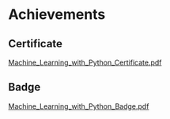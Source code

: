 

# Achievements
## Certificate
[Machine_Learning_with_Python_Certificate.pdf](https://prod-files-secure.s3.us-west-2.amazonaws.com/03e82b26-cccb-4906-bb56-adabcbdc0655/0f35a87e-0c16-48ac-af62-4e4cc34c6a19/Machine_Learning_with_Python_Certificate.pdf?X-Amz-Algorithm=AWS4-HMAC-SHA256&X-Amz-Content-Sha256=UNSIGNED-PAYLOAD&X-Amz-Credential=ASIAZI2LB466XBGYKIMR%2F20250206%2Fus-west-2%2Fs3%2Faws4_request&X-Amz-Date=20250206T041747Z&X-Amz-Expires=3600&X-Amz-Security-Token=IQoJb3JpZ2luX2VjEDwaCXVzLXdlc3QtMiJHMEUCIGzSXEgHxnEuZwkYU2RoDKGz6HmlD80uidcWCNa%2FIg%2BdAiEAuTUHzG4jsas9Ne1lbNGsVGD0W2TOe083ed8nrYSGjSwq%2FwMIVRAAGgw2Mzc0MjMxODM4MDUiDDlvdpnGg0ScdXvjmCrcA5aktrdqNYnKQQbeapq6CzvouIEepqH8q71sY5KAuF%2FLPa0tglhOJ5GKp%2ByGMekFiPsOlRtjdKFHko1nU2XM7MtArAWbudyyGsqw%2F8zYWw0bfZO492j5eNYpFFbLm%2BiCUmG9swqgUhWo2fAv4jTNM7eNcn38i5hBYLR1LqJhgV7qm%2FPysko39OlGrpljuipQSC18r5wSdxZUX9lnGw74UiTkMPa%2Ba8EHIn199qUpQa2fL63%2Fpqna25XDqiwB8SR220KsUg6%2BKgRcBbcsQ%2B31rXBZf0r0jzTCLpRIAbPwAtsoL7WKsfuXPjcmDw6FE0AHsFpj0gjWQFWxunX428jGIrguC7ueywZoYoX%2B5P08ruwBjmVhWfORdU%2BiPACJyd4vbXh48Xpy4iI7EsPhFs9Ws4JCx4vYrA0jNpc8dTuAEgnjkqcb%2BFJQs%2FM9YfVmc7bjkV0WFRIA2JXl5AbG6hh7p7FeuZPwPpBw4JtlDguJJYJ0PAeUj7dkp3Rsj3HdrjXsIhy5y%2FnvjVAq67gfYIX72p4KdJShAcRgvYnwPqAVvOP77CeF7aaA4xsMTsLsKGnZYliK2%2FCpt3n5olE1vjxzX2c%2BOqv%2FKiLGeQ0ubiklCyUvwm3JWhw7IH8skHPLMPvfkL0GOqUB%2F6yU2tdr1HcMLri3HaWwKfjvsXbscaRZireSekXKD%2FlWv1JH0wjl5QRBkB8pmzlwRI3V%2B3GM1xSMfyCx9XTKn2V5nhHv89FYU0F0nALcvpi%2BX%2Bw47Vh7KuA1sb8v8I5EIuhSF5LE1bl5YqTmdvefhq2c0b6xB15HkgsNboY0C%2BvXTJJCLcVVKLMPSf8cs8uwqNg%2BQge9h8J5t9QqAdNGFHhKx01f&X-Amz-Signature=03bf27177d09555a21da2f8af651da389949f6e0b24389e46cc6b8246b41512f&X-Amz-SignedHeaders=host&x-id=GetObject)
## Badge
[Machine_Learning_with_Python_Badge.pdf](https://prod-files-secure.s3.us-west-2.amazonaws.com/03e82b26-cccb-4906-bb56-adabcbdc0655/ff622a22-73d6-44e3-9c7b-e89a8e61b7aa/Machine_Learning_with_Python_Badge.pdf?X-Amz-Algorithm=AWS4-HMAC-SHA256&X-Amz-Content-Sha256=UNSIGNED-PAYLOAD&X-Amz-Credential=ASIAZI2LB466XBGYKIMR%2F20250206%2Fus-west-2%2Fs3%2Faws4_request&X-Amz-Date=20250206T041747Z&X-Amz-Expires=3600&X-Amz-Security-Token=IQoJb3JpZ2luX2VjEDwaCXVzLXdlc3QtMiJHMEUCIGzSXEgHxnEuZwkYU2RoDKGz6HmlD80uidcWCNa%2FIg%2BdAiEAuTUHzG4jsas9Ne1lbNGsVGD0W2TOe083ed8nrYSGjSwq%2FwMIVRAAGgw2Mzc0MjMxODM4MDUiDDlvdpnGg0ScdXvjmCrcA5aktrdqNYnKQQbeapq6CzvouIEepqH8q71sY5KAuF%2FLPa0tglhOJ5GKp%2ByGMekFiPsOlRtjdKFHko1nU2XM7MtArAWbudyyGsqw%2F8zYWw0bfZO492j5eNYpFFbLm%2BiCUmG9swqgUhWo2fAv4jTNM7eNcn38i5hBYLR1LqJhgV7qm%2FPysko39OlGrpljuipQSC18r5wSdxZUX9lnGw74UiTkMPa%2Ba8EHIn199qUpQa2fL63%2Fpqna25XDqiwB8SR220KsUg6%2BKgRcBbcsQ%2B31rXBZf0r0jzTCLpRIAbPwAtsoL7WKsfuXPjcmDw6FE0AHsFpj0gjWQFWxunX428jGIrguC7ueywZoYoX%2B5P08ruwBjmVhWfORdU%2BiPACJyd4vbXh48Xpy4iI7EsPhFs9Ws4JCx4vYrA0jNpc8dTuAEgnjkqcb%2BFJQs%2FM9YfVmc7bjkV0WFRIA2JXl5AbG6hh7p7FeuZPwPpBw4JtlDguJJYJ0PAeUj7dkp3Rsj3HdrjXsIhy5y%2FnvjVAq67gfYIX72p4KdJShAcRgvYnwPqAVvOP77CeF7aaA4xsMTsLsKGnZYliK2%2FCpt3n5olE1vjxzX2c%2BOqv%2FKiLGeQ0ubiklCyUvwm3JWhw7IH8skHPLMPvfkL0GOqUB%2F6yU2tdr1HcMLri3HaWwKfjvsXbscaRZireSekXKD%2FlWv1JH0wjl5QRBkB8pmzlwRI3V%2B3GM1xSMfyCx9XTKn2V5nhHv89FYU0F0nALcvpi%2BX%2Bw47Vh7KuA1sb8v8I5EIuhSF5LE1bl5YqTmdvefhq2c0b6xB15HkgsNboY0C%2BvXTJJCLcVVKLMPSf8cs8uwqNg%2BQge9h8J5t9QqAdNGFHhKx01f&X-Amz-Signature=19ed9fc7f66df1de62714038c40463fee86752c4cfd3b1c3ce0e0ef5b552d3b2&X-Amz-SignedHeaders=host&x-id=GetObject)